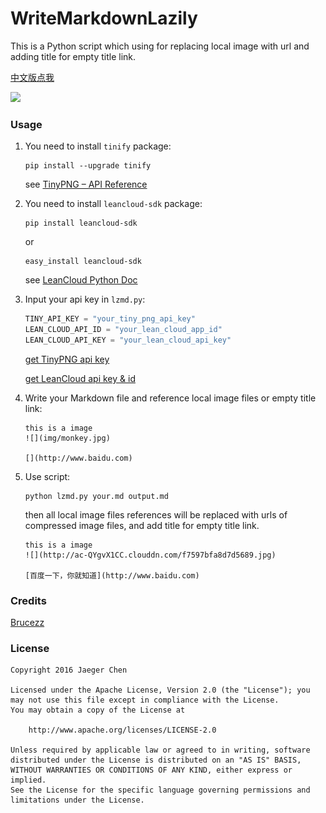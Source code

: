 # WriteMarkdownLazily

This is a Python script which using for replacing local image with url and adding title for empty title link.

[中文版点我](http://laobie.github.io/python/2016/04/24/replace-image-file-in-markdown.html)

![](http://ac-QYgvX1CC.clouddn.com/04d2ff5eadd5717d.jpg)

### Usage
1. You need to install `tinify` package:
	
	~~~
	pip install --upgrade tinify
	~~~
	see [TinyPNG – API Reference](https://tinypng.com/developers/reference/python)
	
2. You need to install `leancloud-sdk` package:
	
	~~~
	pip install leancloud-sdk
	~~~
	or
	
	~~~
	easy_install leancloud-sdk
	~~~
	see [LeanCloud Python Doc](https://leancloud.cn/docs/python_guide.html#兼容性)

3. Input your api key in `lzmd.py`:
	
	~~~Python
	TINY_API_KEY = "your_tiny_png_api_key"
	LEAN_CLOUD_API_ID = "your_lean_cloud_app_id"
	LEAN_CLOUD_API_KEY = "your_lean_cloud_api_key"
	~~~
	[get TinyPNG api key](https://tinypng.com/developers)
	
	[get LeanCloud api key & id](https://leancloud.cn/)
	
	
4. Write your Markdown file and reference local image files or empty title link:
	
	~~~
	this is a image 
	![](img/monkey.jpg)
	
	[](http://www.baidu.com)
	~~~

5. Use script:
	
	~~~
	python lzmd.py your.md output.md
	~~~
	
	then all local image files references will be replaced with urls of compressed image files, and add title for empty title link.
	
	~~~
	this is a image 
	![](http://ac-QYgvX1CC.clouddn.com/f7597bfa8d7d5689.jpg)
	
	[百度一下，你就知道](http://www.baidu.com)
	~~~

	
### Credits
[Brucezz](https://github.com/brucezz)
	
### License

	Copyright 2016 Jaeger Chen

	Licensed under the Apache License, Version 2.0 (the "License");	you may not use this file except in compliance with the License.
	You may obtain a copy of the License at
	
		http://www.apache.org/licenses/LICENSE-2.0

	Unless required by applicable law or agreed to in writing, software
	distributed under the License is distributed on an "AS IS" BASIS,
	WITHOUT WARRANTIES OR CONDITIONS OF ANY KIND, either express or implied.
	See the License for the specific language governing permissions and
	limitations under the License.

	
	
	 
		


